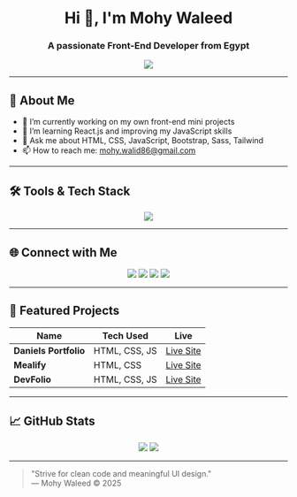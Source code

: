 <h1 align="center">Hi 👋, I'm Mohy Waleed</h1>
<h3 align="center">A passionate Front-End Developer from Egypt</h3>

<p align="center">
  <img src="https://readme-typing-svg.demolab.com/?lines=Creative%20Web%20Designer;Clean%20and%20Responsive%20Code;Always%20learning%20something%20new!&center=true&width=380&height=45">
</p>

---

## 📌 About Me
- 🔭 I’m currently working on my own front-end mini projects
- 🌱 I’m learning React.js and improving my JavaScript skills
- 💬 Ask me about HTML, CSS, JavaScript, Bootstrap, Sass, Tailwind
- 📫 How to reach me: mohy.walid86@gmail.com

---

## 🛠 Tools & Tech Stack

<p align="center">
  <img src="https://skillicons.dev/icons?i=html,css,js,jquery,sass,bootstrap,tailwind,react,git,github,vscode,c,cpp,python" />
</p>

---

## 🌐 Connect with Me

<p align="center">
  <a href="mailto:mohy.walid86@gmail.com"><img src="https://img.shields.io/badge/Gmail-D14836?style=for-the-badge&logo=gmail&logoColor=white"></a>
  <a href="https://wa.me/201060247534"><img src="https://img.shields.io/badge/WhatsApp-25D366?style=for-the-badge&logo=whatsapp&logoColor=white"></a>
  <a href="https://www.linkedin.com/in/mohy-walid-1718602a2/"><img src="https://img.shields.io/badge/LinkedIn-blue?style=for-the-badge&logo=linkedin&logoColor=white"></a>
  <a href="https://github.com/mohy-walid"><img src="https://img.shields.io/badge/GitHub-100000?style=for-the-badge&logo=github&logoColor=white"></a>
</p>

---

## 🚀 Featured Projects

 Name | Tech Used | Live |
|--------|------|-----------
 **Daniels Portfolio** | HTML, CSS, JS | [Live Site](https://mohy-walid.github.io/DANIELS/) |
 **Mealify** | HTML, CSS | [Live Site](https://mohy-walid.github.io/Mealify/) |
**DevFolio** | HTML, CSS, JS | [Live Site](https://mohy-walid.github.io/DevFolio-/) |

---

## 📈 GitHub Stats

<p align="center">
  <img src="https://github-readme-stats.vercel.app/api?username=mohy-walid&show_icons=true&theme=tokyonight" />
  <img src="https://github-readme-stats.vercel.app/api/top-langs/?username=mohy-walid&layout=compact&theme=tokyonight" />
</p>

---

> "Strive for clean code and meaningful UI design."  
> — Mohy Waleed © 2025
